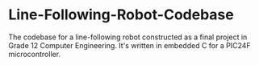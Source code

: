 Line-Following-Robot-Codebase
=============================

The codebase for a line-following robot constructed as a final project in Grade 12 Computer Engineering. It's written in embedded C for a PIC24F microcontroller.
